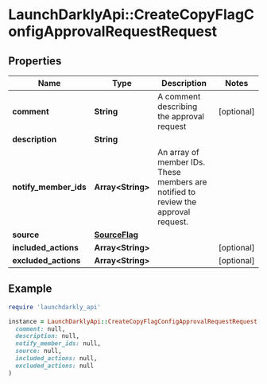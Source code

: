 # LaunchDarklyApi::CreateCopyFlagConfigApprovalRequestRequest

## Properties

| Name | Type | Description | Notes |
| ---- | ---- | ----------- | ----- |
| **comment** | **String** | A comment describing the approval request | [optional] |
| **description** | **String** |  |  |
| **notify_member_ids** | **Array&lt;String&gt;** | An array of member IDs. These members are notified to review the approval request. |  |
| **source** | [**SourceFlag**](SourceFlag.md) |  |  |
| **included_actions** | **Array&lt;String&gt;** |  | [optional] |
| **excluded_actions** | **Array&lt;String&gt;** |  | [optional] |

## Example

```ruby
require 'launchdarkly_api'

instance = LaunchDarklyApi::CreateCopyFlagConfigApprovalRequestRequest.new(
  comment: null,
  description: null,
  notify_member_ids: null,
  source: null,
  included_actions: null,
  excluded_actions: null
)
```

